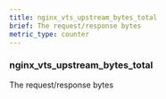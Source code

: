 ```yaml
---
title: nginx_vts_upstream_bytes_total
brief: The request/response bytes
metric_type: counter
---
```

### nginx_vts_upstream_bytes_total

The request/response bytes